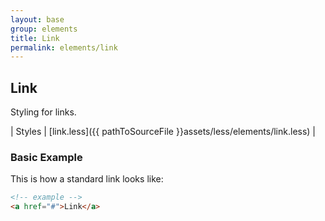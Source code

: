 ```yaml
---
layout: base
group: elements
title: Link
permalink: elements/link
---
```


## Link

Styling for links.

| Styles | [link.less]({{ pathToSourceFile }}assets/less/elements/link.less) |

### Basic Example

This is how a standard link looks like:

```html
<!-- example -->
<a href="#">Link</a>
```
